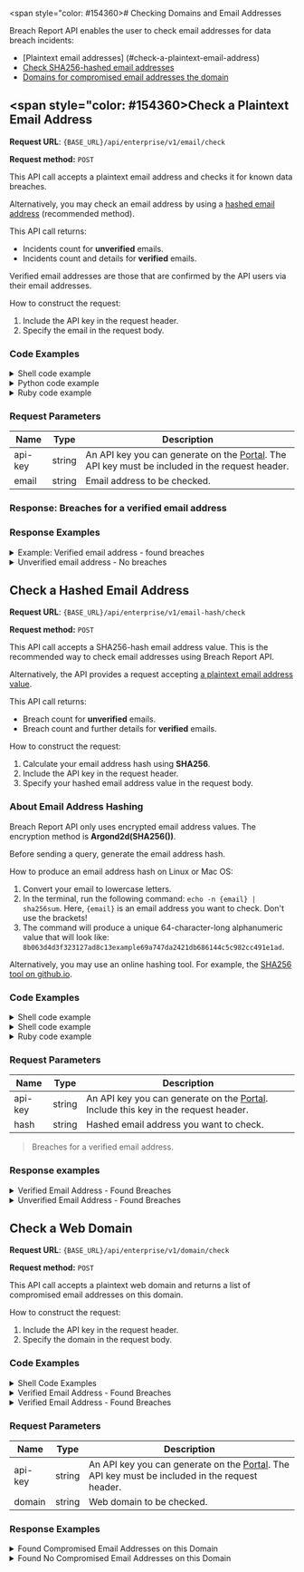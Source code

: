 <span style="color: #154360># Checking Domains and Email Addresses</span>

Breach Report API enables the user to check email addresses for data breach incidents:

* [Plaintext email addresses] (#check-a-plaintext-email-address)
* [Check SHA256-hashed email addresses ](#check-a-hashed-email-address)
* [Domains for compromised email addresses the domain](#check-a-web-domain)


## <span style="color: #154360>Check a Plaintext Email Address</span>

**Request URL**: `{BASE_URL}/api/enterprise/v1/email/check`

**Request method:** `POST`

This API call accepts a plaintext email address and checks it for known data breaches. 

Alternatively, you may check an email address by using a [hashed email address](#check-a-hashed-email-address) (recommended method).

This API call returns:

* Incidents count for **unverified** emails.
* Incidents count and details for **verified** emails.

Verified email addresses are those that are confirmed by the API users via their email addresses. 

How to construct the request:

1. Include the API key in the request header.
2. Specify the email in the request body.

### Code Examples

<details>
<summary>Shell code example</summary>
<br>

```shell
curl --location --request POST '{{BASE_URL}}/api/enterprise/v1/email/check' \
--header 'api-key: {{API_KEY}}' \
--header 'Content-Type: application/x-www-form-urlencoded' \
--data-urlencode 'email=test@test.com'
```
</details>

<details>
<summary>Python code example</summary>
<br>

```python
# Using requests
import requests
url = "{{BASE_URL}}/api/enterprise/v1/email/check"
payload = 'email=test@test.com'
headers = {
  'api-key': '{{API_KEY}}',
  'Content-Type': 'application/x-www-form-urlencoded'
}
response = requests.request("POST", url, headers=headers, data = payload)
print(response.text.encode('utf8'))
```
</details>

<details>
<summary>Ruby code example</summary>
<br>

```ruby
# Sample Ruby code 
require "uri"
require "net/http"
url = URI("{{BASE_URL}}/api/enterprise/v1/email/check")
http = Net::HTTP.new(url.host, url.port);
request = Net::HTTP::Post.new(url)
request["api-key"] = "{{API_KEY}}"
request["Content-Type"] = "application/x-www-form-urlencoded"
request.body = "email=test@test.com"
response = http.request(request)
puts response.read_body
```

</details>

### Request Parameters

| Name | Type | Description |
| ------ | ------ | ------ |
| api-key | string | An API key you can generate on the [Portal](https://breachreport.com/portal/user-api). The API key must be included in the request header. |
| email | string | Email address to be checked. |


### Response: Breaches for a verified email address

### Response Examples 

<details>
<summary>Example: Verified email address - found  breaches</summary>
<br>

```json
{
  "email": "john.smith@example.com",
  "records": 36,
  "isAssigned": false,
  "breaches": [
    {
      "breachId": 6800,
      "title": "BigDB Breach",
      "createdAt": "2019-03-06T14:22:21.579Z",
      "compromisedAccounts": 2680349475,
      "breachYear": 2019,
      "breachMonth": 0,
      "breachDay": 7,
      "url": "",
      "logo": "https://crm.breachreport.com/images/uploads/O4ts7dil8JYI_Joq.svg",
      "description": "On January 7th 2019 a 595 GB packed database named \"BigDB\" was leaked on the internet. Some emails can be found multiple times, as the dump aggregated 252 previous breaches, such as Anti Public and Exploit.in, and decrypted passwords of the known sites such as LinkedIn, Bitcoin and Pastebin.",
      "breachDataTypes": [
        "password",
        "email",
        "plaintext password"
      ]
    }
  ]
}
 
```

| Name | Type | Description |
| ------ | ------ | ------ |
| email | string | Email that is checked. |
| records | integer | Email incidents count. |
| isAssigned | boolean | Email is verified the user: True/False. |
| breaches | [] | List / array of data breach incidents and their description. |
| breachId | integer | The ID of the incident within MegaTron. |
| title | string | The title of the incident. |
| createdAt| string | The date the incident was added to our BR database. |
| compromisedAccounts | integer | The total number of compromised accounts. |
| breachYear | integer | Year the incident occured. |
| breachMonth | integer | Month of the incident. |
| breachDay | integer | Day of the incident. |
| url | string | The URL to the sources of the incident. |
| logo | string | The logo of the incident. |
| description | string | Text description of the incident. |
| breachDataTypes| [string] | The list of leaked data types in the incident. |

</details>


<details>
<summary>Unverified email address - No breaches</summary>
<br> 

```json
{
    "email": "test@example.com",
    "records": 34924,
    "isAssigned": false,
    "breaches": []
}
```

| Name | Type | Description |
| ------ | ------ | ------ |
| email | string | Email that is checked. |
| records | integer | Email incidents count. The value will be 0, if no breach data in the database.  |
| isAssigned | boolean | Email verified by a user: true/false. |
| breaches | null / [] | Detailed incident information. If the email address is not assigned, then `incidents` will be null. |

</details>

## Check a Hashed Email Address

**Request URL**: `{BASE_URL}/api/enterprise/v1/email-hash/check`

**Request method:** `POST`

This API call accepts a SHA256-hash email address value. This is the recommended way to check email addresses using Breach Report API.

Alternatively, the API provides a request accepting [a plaintext email address value](#check-a-plaintext-email-address). 

This API call returns:

* Breach count for **unverified** emails.
* Breach count and further details for **verified** emails.

How to construct the request:

1. Calculate your email address hash using **SHA256**.
2. Include the API key in the request header.
3. Specify your hashed email address value in the request body.


### About Email Address Hashing

Breach Report API only uses encrypted email address values. The encryption method is **Argond2d(SHA256(<email>))**.

Before sending a query, generate the email address hash.

How to produce an email address hash on Linux or Mac OS:

1. Convert your email to lowercase letters.
2. In the terminal, run the following command: `echo -n {email} | sha256sum`. Here, `{email}` is an email address you want to check. Don't use the brackets!
3. The command will produce a unique 64-character-long alphanumeric value that will look like: `8b063d4d3f323127ad8c13example69a747da2421db686144c5c982cc491e1ad`.

Alternatively, you may use an online hashing tool. For example, the [SHA256 tool on github.io](https://emn178.github.io/online-tools/sha256.html).

### Code Examples

<details>
<summary>Shell code example</summary>
<br>

```shell
curl --location --request POST '{{BASE_URL}}/api/enterprise/v1/email-hash/check' \
--header 'api-key: {{API_KEY}}' \
--header 'Content-Type: application/x-www-form-urlencoded' \
--data-urlencode 'hash=f660ab912ec121d1b1e928a0bb4bc61b15f5ad44d5efdc4e1c92a25e99b8e44a'
```
</details>

<details>
<summary>Shell code example</summary>
<br>

```python
# Using requests
import requests
url = "{{BASE_URL}}/api/enterprise/v1/email-hash/check"
payload = 'hash=f660ab912ec121d1b1e928a0bb4bc61b15f5ad44d5efdc4e1c92a25e99b8e44a'
headers = {
  'api-key': '{{API_KEY}}',
  'Content-Type': 'application/x-www-form-urlencoded'
}
response = requests.request("POST", url, headers=headers, data = payload)
print(response.text.encode('utf8'))
```
</details>

<details>
<summary>Ruby code example</summary>
<br>

```ruby
require "uri"
require "net/http"
url = URI("{{BASE_URL}}/api/enterprise/v1/email-hash/check")
http = Net::HTTP.new(url.host, url.port);
request = Net::HTTP::Post.new(url)
request["api-key"] = "{{API_KEY}}"
request["Content-Type"] = "application/x-www-form-urlencoded"
request.body = "hash=f660ab912ec121d1b1e928a0bb4bc61b15f5ad44d5efdc4e1c92a25e99b8e44a"
response = http.request(request)
puts response.read_body
```
</details>

### Request Parameters

| Name | Type | Description |
| ------ | ------ | ------ |
| api-key | string | An API key you can generate on the [Portal](https://breachreport.com/portal/user-api). Include this key in the request header. |
| hash | string | Hashed email address you want to check. |

> Breaches for a verified email address.

### Response examples

<details>
<summary>Verified Email Address - Found Breaches</summary>
<br>

```json
{
    "email": "test@test.com",
    "records": 21,
    "isAssigned": true,
    "breaches": [
        {
            "breachId": 865,
            "title": "Collection #2 ",
            "createdAt": "2019-03-06T14:21:14.374Z",
            "compromisedAccounts": 866851442,
            "breachYear": 2019,
            "breachMonth": 0,
            "url": "",
            "logo": "https://crm.breachreport.com/images/uploads/gbWusP5Upun2DLam.svg",
            "description": "As a part of the January 7th 2019 BigDB database leak, Collection #2 exposed more than 800M unique emails and passwords. The BigDB database does not feature new incidents, it is an aggregate file old incidents with newly decrypted passwords which the infosec community couldn't crack before. The file consists of the site data of the most famous services such as quifax and eBay.",
            "breachDataTypes": [
                "email",
                "plaintext password"
            ]
        }
    ]
} 
```
| Name | Type | Description |
| ------ | ------ | ------ |
| email | string | Email that is checked. |
| records | integer | Email incidents count. |
| isAssigned | boolean | Email is verified the user: True/False. |
| breaches | [] | The  list of detailed incidents description. |
| breachId | integer | The ID of the incident within MegaTron. |
| title | string | The title of the incident. |
| createdAt| string | The date the incident was added to our BR database. |
| compromisedAccounts | integer | The total number of compromised accounts. |
| breachYear | integer | The year the incident occured. |
| breachMonth | integer | The month of the incident. |
| url | string | The URL to the sources of the incident. |
| logo | string | The logo of the incident. |
| description | string | Text description of the incident. |
| breachDataTypes| [string] | The list of leaked data types within the incident. |
</details>


<details>
<summary>Unverified Email Address - Found Breaches</summary>
<br>

```
{
  "emailHash": "d5b474f8a5135b224905b124e32ff50d2f31d95e1b1cdb5c21c36d7a7db58dce",
  "records": 23,
  "isAssigned": false,
  "breaches": 4
}
```

| Name | Type | Description |
| ------ | ------ | ------ |
| email | string | Email that is checked. |
| records | integer | Email incidents count. The value will be 0 (zero), if no matches. |
| isAssigned | boolean | Email verified by a user: true/false. |
| breaches | null / [] | Detailed incident information. If `isAssigned = false`, then `breaches` will be null. |
</details>

## Check a Web Domain

**Request URL**: `{BASE_URL}/api/enterprise/v1/domain/check`

**Request method:** `POST`

This API call accepts a plaintext web domain and returns a list of compromised email addresses on this domain. 

How to construct the request:

1. Include the API key in the request header.
2. Specify the domain in the request body.

### Code Examples

<details>
<summary>Shell Code Examples</summary>
<br>

```shell
curl --location --request POST '{{BASE_URL}}/api/enterprise/v1/domain/check' \
--header 'api-key: {{API_KEY}}' \
--header 'Content-Type: application/x-www-form-urlencoded' \
--data-urlencode 'domain=example.com'
```
</details>

<details>
<summary>Verified Email Address - Found Breaches</summary>
<br>

```python
# Using requests
import requests
url = "{{BASE_URL}}/api/enterprise/v1/dcmain/check"
payload = 'domain=example.com'
headers = {
  'api-key': '{{API_KEY}}',
  'Content-Type': 'application/x-www-form-urlencoded'
}
response = requests.request("POST", url, headers=headers, data = payload)
print(response.text.encode('utf8'))
```
</details>


<details>
<summary>Verified Email Address - Found Breaches</summary>
<br>

```ruby
# Sample Ruby code 
require "uri"
require "net/http"
url = URI("{{BASE_URL}}/api/enterprise/v1/domain/check")
http = Net::HTTP.new(url.host, url.port);
request = Net::HTTP::Post.new(url)
request["api-key"] = "{{API_KEY}}"
request["Content-Type"] = "application/x-www-form-urlencoded"
request.body = "domain=example.com"
response = http.request(request)
puts response.read_body
```
</details>


### Request Parameters

| Name | Type | Description |
| ------ | ------ | ------ |
| api-key | string | An API key you can generate on the [Portal](https://breachreport.com/portal/user-api). The API key must be included in the request header. |
| domain | string | Web domain to be checked. |

### Response Examples


<details>
<summary>Found Compromised Email Addresses on this Domain</summary>
<br>

```json
{
  "domains": [
    "john.smith@example.com",
    "ivan.wagner@example.com",
    "admin@example.com"
  ]
}
 
```

| Name | Type | Description |
| ------ | ------ | ------ |
| domains | [] | List / array of compromized email addresses. |
</details>


<details>
<summary>Found No Compromised Email Addresses on this Domain</summary>
<br>

```json
{
    "email": "test@example.com",
    "records": 34924,
    "isAssigned": false,
    "breaches": []
}
```

| Name | Type | Description |
| ------ | ------ | ------ |
| domains | [] | Empty list of compromised email addresses. |
</details>
